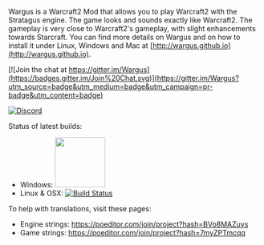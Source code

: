 Wargus is a Warcraft2 Mod that allows you to play Warcraft2 with the Stratagus engine. The game looks and sounds exactly like Warcraft2. The gameplay is very close to Warcraft2's gameplay, with slight enhancements towards Starcraft. You can find more details on Wargus and on how to install it under Linux, Windows and Mac at [http://wargus.github.io](http://wargus.github.io).

[![Join the chat at https://gitter.im/Wargus](https://badges.gitter.im/Join%20Chat.svg)](https://gitter.im/Wargus?utm_source=badge&utm_medium=badge&utm_campaign=pr-badge&utm_content=badge)

[![Discord](https://img.shields.io/discord/780082494447288340?style=flat-square&logo=discord&label=discord)](https://discord.gg/dQGxaw3QfB)

Status of latest builds:
- Windows: <a href="https://ci.appveyor.com/project/timfel/wargus"><img width="100" src="https://ci.appveyor.com/api/projects/status/github/Wargus/wargus?branch=master&svg=true"></a>
- Linux & OSX: [![Build Status](https://travis-ci.org/Wargus/wargus.svg?branch=master)](https://travis-ci.org/Wargus/wargus)

To help with translations, visit these pages:
* Engine strings: https://poeditor.com/join/project?hash=BVo8MAZuys
* Game strings: https://poeditor.com/join/project?hash=7myZPTmcqq
